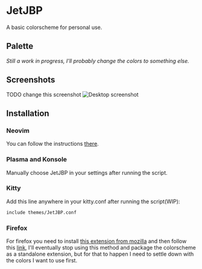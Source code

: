 # JetJBP
A basic colorscheme for personal use.

## Palette
_Still a work in progress, I'll probably change the colors to something else._

## Screenshots
TODO change this screenshot
![Desktop
screenshot](https://github.com/santigo-zero/tests/blob/master/desktop.png)

## Installation
### Neovim
You can follow the instructions
[there](https://github.com/santigo-zero/jetjbp.nvim).

### Plasma and Konsole
Manually choose JetJBP in your settings after running the script.

### Kitty
Add this line anywhere in your kitty.conf after running the script(WIP):
```bash
include themes/JetJBP.conf
```

### Firefox
For firefox you need to install [this extension from
mozilla](https://color.firefox.com/) and then follow this
[link](https://color.firefox.com/?theme=XQAAAAKTAgAAAAAAAABBKYhm849SCicxcUHkAiuG_ebZUZXOFqnNHpZ3GCloEZXH7eR2TZz-j1iW5GVp-YGu3a_gPxymL33IhlDwzkCzC94pmjm1p36FexfWSnnzXoUW9ZcbLbQs-ZfEjqgUZv8dCQV0rZgjGpKxiZOOmcjb0bP7ATuFv7fhOI1GHYQjAxSr7uviAF6cwDiqWt_JlednTPZT1q4vBIxEA5fBXP4WsEYM_-0Oweqch9pPQXHZ5Y9DEfNhC5wDWYfV8sE6a6Rs0hb-yYR7OQkbl_xx3EyAgACH32QPA9m7hCtNU0RA9gQ1cZEThz3bR9GHOKXCyA2YseTqOxDnr_Xe6V3GvOjgwhXMyonLxFKHTG6SmIKTUJTh456-fcBVE9tf8cZ7GuwVMrbJAs1uzngRKz1rcuhupzuWTouMgT3lcilGePeO0P8JEF8A),
I'll eventually stop using this method and package the colorscheme as a
standalone extension, but for that to happen I need to settle down with the
colors I want to use first.
